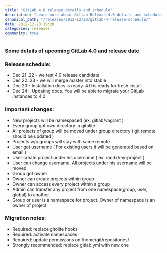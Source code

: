 ```yaml
---
title: "GitLab 4.0 release details and schedule"
description: "Learn more about Gitlab Release 4.0 details and schedule."
canonical_path: "/releases/2012/12/20/gitlab-4-release-schedule/"
date: 2012-12-20 19:20
categories: releases
community: true
---
```


### Some details of upcoming GitLab 4.0 and release date

### Release schedule:

* Dec 21..22 - we test 4.0 release candidate
* Dec 22..23 - we will merge master into stable
* Dec 23 - Installation docs is ready. 4.0 is ready for fresh install
* Dec 24 - Updating docs. You will be able to migrate your GitLab instances to 4.0


<!-- more -->

### Important changes:

* New projects will be namespaced (ex. gitlab/vagrant )
* Every group got own directory in gitolite
* All projects of group will be moved under group directory ( git remote should be updated )
* Projects w/o groups will stay with same remote
* User got username ( For existing users it will be generated based on email )
* User create project under his username ( ex. randx/my-project )
* User can change username. All projects under his username will be moved 
* Group got owner
* Owner can create projects within group
* Owner can access every project within a group
* Admin can transfer any project from one namespace(group, user, global) to another
* Group or user is a namespace for project. Owner of namespace is an owner of project

### Migration notes:

* Required: replace gitolite hooks
* Required: activate namespaces
* Required: update permissions on /home/git/repositories/
* Strongly recommended: replace gitlab.yml with new one

